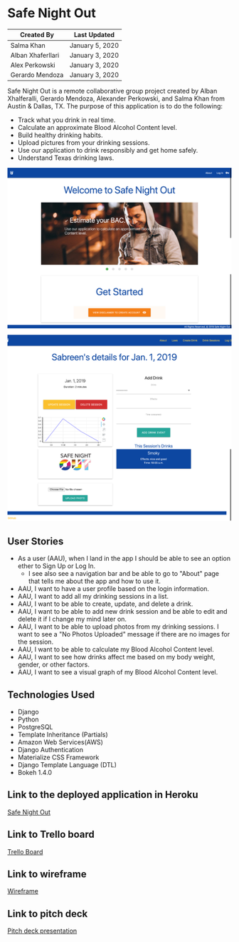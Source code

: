 # Safe Night Out

Created By | Last Updated
-----------|--------------
Salma Khan | January 5, 2020
Alban Xhaferllari | January 3, 2020
Alex Perkowski | January 3, 2020
Gerardo Mendoza | January 3, 2020

Safe Night Out is a remote collaborative group project created by Alban Xhalferalli, Gerardo Mendoza, Alexander Perkowski, and Salma Khan from Austin & Dallas, TX. The purpose of this application is to do the following: 
* Track what you drink in real time.
* Calculate an approximate Blood Alcohol Content level.
* Build healthy drinking habits.
* Upload pictures from your drinking sessions. 
* Use our application to drink responsibly and get home safely.
* Understand Texas drinking laws. 


![home page](./main_app/static/images/safenightout.png)
![details page](./main_app/static/images/detailpage.png)


## User Stories 
* As a user (AAU), when I land in the app I should be able to see an option ether to Sign Up or Log In. 
    * I see also see a navigation bar and be able to go to "About" page that tells me about the app and how to use it.
* AAU, I want to have a user profile based on the login information. 
* AAU, I want to add all my drinking sessions in a list.
* AAU, I want to be able to create, update, and delete a drink. 
* AAU, I want to be able to add new drink session and be able to edit and delete it if I change my mind later on.   
* AAU, I want to be able to upload photos from my drinking sessions. I want to see a "No Photos Uploaded" message if there are no images for the session.
* AAU, I want to be able to calculate my Blood Alcohol Content level.
* AAU, I want to see how drinks affect me based on my body weight, gender, or other factors.
* AAU, I want to see a visual graph of my Blood Alcohol Content level.  

## Technologies Used
* Django
* Python
* PostgreSQL
* Template Inheritance (Partials)
* Amazon Web Services(AWS)
* Django Authentication
* Materialize CSS Framework
* Django Template Language (DTL)
* Bokeh 1.4.0


## Link to the deployed application in Heroku
[Safe Night Out](http://saf3nightout.herokuapp.com/)

## Link to Trello board
[Trello Board](https://trello.com/b/eobNgEkN/project-3)

## Link to wireframe 
[Wireframe](https://pr.to/9951J5/)

## Link to pitch deck 
[Pitch deck presentation](https://docs.google.com/presentation/d/1j0e2z1oQUXVFTgXBdu9JAL2-PfTUG1YLmCuoOb15XcQ/edit#slide=id.g7bbe74316e_2_85)